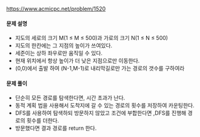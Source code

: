 https://www.acmicpc.net/problem/1520
#### 문제 설명
- 지도의 세로의 크기 M(1 ≤ M ≤ 500)과 가로의 크기 N(1 ≤ N ≤ 500)
- 지도의 한칸에는 그 지점의 높이가 쓰여있다.
- 세준이는 상하 좌우로만 움직일 수 있다.
- 현재 위치에서 항상 높이가 더 낮은 지점으로만 이동한다.
-  (0,0)에서 출발 하여 (N-1,M-1)로 내리막길로만 가는 경로의 갯수를 구하여라 

#### 문제 풀이
- 단순히 모든 경로를 탐색한다면, 시간 초과가 난다.
- 동적 계획 법을 사용해서 도착지에 갈 수 있는 경로의 횟수를 저장하여 카운팅한다.
- DFS를 사용하여 탐색하되 방문하지 않았고 조건에 부합한다면 ,DFS를 진행해 경로의 횟수를 더한다.
- 방문했다면 결과 경로를 return 한다.
